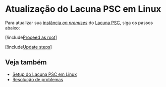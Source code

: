 ﻿# Atualização do Lacuna PSC em Linux

Para atualizar sua [instância *on premises*](../index.md) do [Lacuna PSC](../../index.md), siga os passos abaixo:

[!include[Proceed as root](../../../includes/linux/su.md)]

[!include[Update steps](../../../../../includes/psc/linux/update.md)]

<!--
<a name="vnext" />

## Testando a próxima versão do Lacuna PSC

Para testar a próxima versão do Lacuna PSC, atualmente em estágio *Release Candidate*:

[!include[Update to vNext](../../../../../includes/psc/linux/update-vnext.md)]

> [!WARNING]
> Versões em *Release Candidate* não são adequadas para produção e, portanto, devem ser instaladas
> apenas em ambientes de homologação/testes.
-->

## Veja também

* [Setup do Lacuna PSC em Linux](index.md)
* [Resolução de problemas](troubleshoot/index.md)
